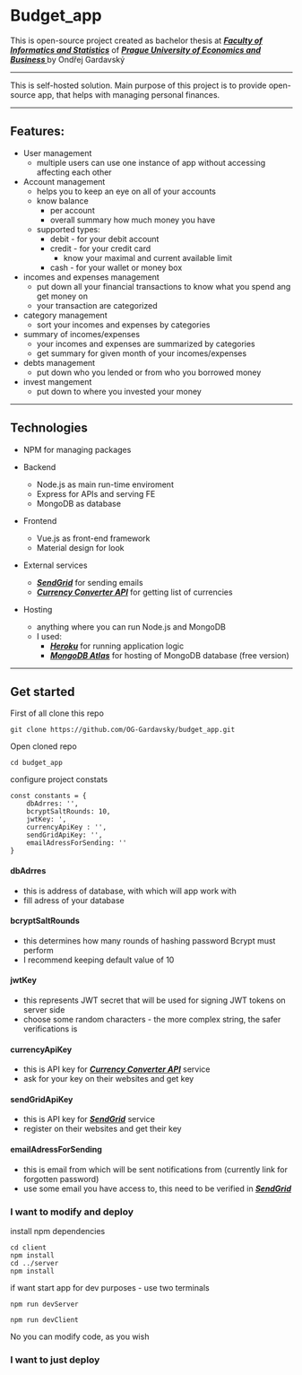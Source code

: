 # Budget_app
This is open-source project created as bachelor thesis at 
***<a href="https://fis.vse.cz/">Faculty of Informatics and Statistics</a>*** of 
***<a href="www.vse.cz">Prague University of Economics and Business </a>***
by Ondřej Gardavský

***
This is self-hosted solution. Main purpose of this project is to provide open-source app, that helps with managing personal finances.
***

## Features:
- User management
  - multiple users can use one instance of app without accessing affecting each other
- Account management
    - helps you to keep an eye on all of your accounts
    - know balance 
        - per account
        - overall summary how much money you have
    - supported types:
        - debit - for your debit account
        - credit - for your credit card 
            - know your maximal and current available limit
        - cash - for your wallet or money box
- incomes and expenses management
    - put down all your financial transactions to know what you spend ang get money on 
      <!-- evidovat proste -->
    - your transaction are categorized
- category management
    - sort your incomes and expenses by categories
- summary of incomes/expenses
    - your incomes and expenses are summarized by categories
    - get summary for given month of your incomes/expenses
- debts management
    - put down who you lended or from who you borrowed money
        <!-- evidovat proste -->
- invest mangement
    - put down to where you invested your money
        <!-- evidovat proste -->

***
## Technologies
- NPM for managing packages
- Backend
    - Node.js as main run-time enviroment
    - Express for APIs and serving FE
    - MongoDB as database
- Frontend
    - Vue.js as front-end framework
    - Material design for look
- External services
  - ***<a href="https://sendgrid.com/">SendGrid</a>*** for sending emails
  - ***<a href="https://www.currencyconverterapi.com/">Currency Converter API</a>*** for getting list of currencies
  
- Hosting 
    - anything where you can run Node.js and MongoDB
    - I used:
        - ***<a href="https://www.heroku.com/">Heroku</a>*** for running application logic
        - ***<a href="https://www.mongodb.com/cloud/atlas">MongoDB Atlas</a>*** for hosting of MongoDB database (free version)
  
    

***
## Get started

First of all clone this repo
```
git clone https://github.com/OG-Gardavsky/budget_app.git
```

Open cloned repo
```
cd budget_app
```

configure project constats
```
const constants = {
    dbAdrres: '',
    bcryptSaltRounds: 10,
    jwtKey: ',
    currencyApiKey : '',
    sendGridApiKey: '',
    emailAdressForSending: ''
}
```

#### dbAdrres
- this is address of database, with which will app work with
- fill adress of your database


#### bcryptSaltRounds
- this determines how many rounds of hashing password Bcrypt must perform
- I recommend keeping default value of 10

#### jwtKey
- this represents JWT secret that will be used for signing JWT tokens on server side
- choose some random characters - the more complex string, the safer verifications is

#### currencyApiKey
- this is API key for ***<a href="https://www.currencyconverterapi.com/">Currency Converter API</a>*** service
- ask for your key on their websites and get key

#### sendGridApiKey
- this is API key for ***<a href="https://sendgrid.com/">SendGrid</a>*** service
- register on their websites and get their key


#### emailAdressForSending
- this is email from which will be sent notifications from (currently link for forgotten password)
- use some email you have access to, this need to be verified in ***<a href="https://sendgrid.com/">SendGrid</a>***



### I want to modify and deploy

install npm dependencies
```
cd client 
npm install
cd ../server
npm install
```

if want start app for dev purposes - use two terminals
```
npm run devServer

npm run devClient
```

No you can modify code, as you wish



### I want to just deploy
